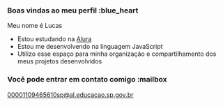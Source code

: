 ### Boas vindas ao meu perfil :blue_heart

Meu nome é Lucas 

- Estou estudando na [Alura](https://www.alura.com.br)
- Estou me desenvolvendo na linguagem JavaScript
- Utilizo esse espaço para minha organização e compartilhamento dos meus projetos desenvolvidos

### Você pode entrar em contato comigo :mailbox

00001109465610sp@al.educacao.sp.gov.br


